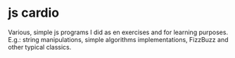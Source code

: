 # js cardio
Various, simple js programs I did as en exercises and for learning purposes.
E.g.: string manipulations, simple algorithms implementations, FizzBuzz and other  typical classics.

